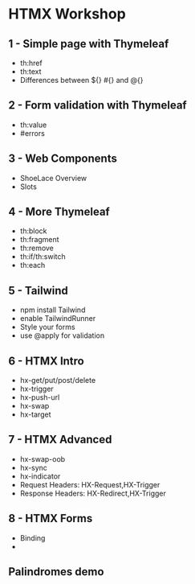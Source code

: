 # HTMX Workshop

## 1 - Simple page with Thymeleaf

* th:href
* th:text
* Differences between ${} #{} and @{}

## 2 - Form validation with Thymeleaf

* th:value
* #errors

## 3 - Web Components

* ShoeLace Overview
* Slots

## 4 - More Thymeleaf

* th:block
* th:fragment
* th:remove
* th:if/th:switch
* th:each

## 5 - Tailwind

* npm install Tailwind
* enable TailwindRunner
* Style your forms
* use @apply for validation

## 6 - HTMX Intro

* hx-get/put/post/delete
* hx-trigger
* hx-push-url
* hx-swap
* hx-target

## 7 - HTMX Advanced

* hx-swap-oob
* hx-sync
* hx-indicator
* Request Headers: HX-Request,HX-Trigger
* Response Headers: HX-Redirect,HX-Trigger

## 8 - HTMX Forms

* Binding
* 


## Palindromes demo




